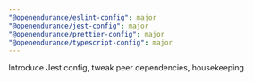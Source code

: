 ```yaml
---
"@openendurance/eslint-config": major
"@openendurance/jest-config": major
"@openendurance/prettier-config": major
"@openendurance/typescript-config": major
---
```


Introduce Jest config, tweak peer dependencies, housekeeping
